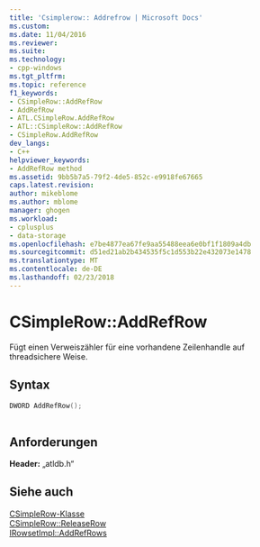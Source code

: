 ```yaml
---
title: 'Csimplerow:: Addrefrow | Microsoft Docs'
ms.custom: 
ms.date: 11/04/2016
ms.reviewer: 
ms.suite: 
ms.technology:
- cpp-windows
ms.tgt_pltfrm: 
ms.topic: reference
f1_keywords:
- CSimpleRow::AddRefRow
- AddRefRow
- ATL.CSimpleRow.AddRefRow
- ATL::CSimpleRow::AddRefRow
- CSimpleRow.AddRefRow
dev_langs:
- C++
helpviewer_keywords:
- AddRefRow method
ms.assetid: 9bb5b7a5-79f2-4de5-852c-e9918fe67665
caps.latest.revision: 
author: mikeblome
ms.author: mblome
manager: ghogen
ms.workload:
- cplusplus
- data-storage
ms.openlocfilehash: e7be4877ea67fe9aa55488eea6e0bf1f1809a4db
ms.sourcegitcommit: d51ed21ab2b434535f5c1d553b22e432073e1478
ms.translationtype: MT
ms.contentlocale: de-DE
ms.lasthandoff: 02/23/2018
---
```

# <a name="csimplerowaddrefrow"></a>CSimpleRow::AddRefRow
Fügt einen Verweiszähler für eine vorhandene Zeilenhandle auf threadsichere Weise.  
  
## <a name="syntax"></a>Syntax  
  
```cpp
DWORD AddRefRow();  
  
```  
  
## <a name="requirements"></a>Anforderungen  
 **Header:** „atldb.h“  
  
## <a name="see-also"></a>Siehe auch  
 [CSimpleRow-Klasse](../../data/oledb/csimplerow-class.md)   
 [CSimpleRow::ReleaseRow](../../data/oledb/csimplerow-releaserow.md)   
 [IRowsetImpl::AddRefRows](../../data/oledb/irowsetimpl-addrefrows.md)
